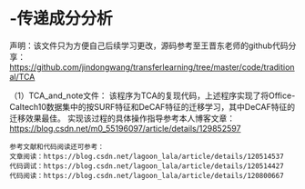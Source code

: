 # -传递成分分析
声明：该文件只为方便自己后续学习更改，源码参考至王晋东老师的github代码分享：https://github.com/jindongwang/transferlearning/tree/master/code/traditional/TCA

（1）TCA_and_note文件：
    该程序为TCA的复现代码，上述程序实现了将Office-Caltech10数据集中的按SURF特征和DeCAF特征的迁移学习，其中DeCAF特征的迁移效果最佳。
    实现该过程的具体操作指导参考本人博客文章：https://blog.csdn.net/m0_55196097/article/details/129852597

    参考文献和代码阅读还可参考：
    文章阅读：https://blog.csdn.net/lagoon_lala/article/details/120514537
    代码调试：https://blog.csdn.net/lagoon_lala/article/details/120514427
    代码阅读：https://blog.csdn.net/lagoon_lala/article/details/120800667
